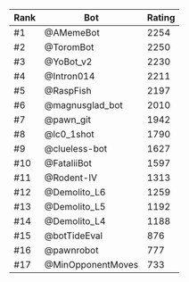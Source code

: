 Rank|Bot|Rating
---|---|---
#1|@AMemeBot|2254
#2|@ToromBot|2250
#3|@YoBot_v2|2230
#4|@Intron014|2211
#5|@RaspFish|2197
#6|@magnusglad_bot|2010
#7|@pawn_git|1942
#8|@lc0_1shot|1790
#9|@clueless-bot|1627
#10|@FataliiBot|1597
#11|@Rodent-IV|1313
#12|@Demolito_L6|1259
#13|@Demolito_L5|1192
#14|@Demolito_L4|1188
#15|@botTideEval|876
#16|@pawnrobot|777
#17|@MinOpponentMoves|733

